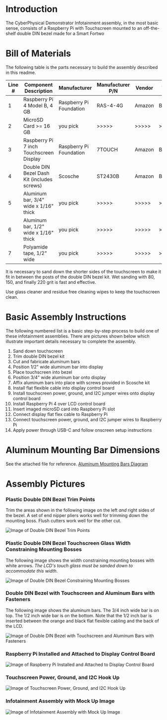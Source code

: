 # Introduction
The CyberPhysical Demonstrator Infotainment assembly, in the most basic sense, consists of a Raspberry Pi with Touchscreen mounted to an off-the-shelf double DIN bezel made for a Smart Fortwo

# Bill of Materials
The following table is the parts necessary to build the assembly described in this readme.

Line # | Component Description | Manufacturer | Manufacturer P/N | Vendor | Vendor P/N | Qty
------ | --------------------- | ------------ | ---------------- | ------ | ---------- | ---
1 | Raspberry Pi 4 Model B, 4 GB | Raspberry Pi Foundation | RAS-4-4G | Amazon | B07TC2BK1X | 1
2 | MicroSD Card >= 16 GB | you pick | >>>>> | >>>>> | >>>>> | 1
3 | Raspberry Pi 7 inch Touchscreen Display | Raspberry Pi Foundation | 7TOUCH | Amazon | B0153R2A9I | 1
4 | Double DIN Bezel Dash Kit (includes screws) | Scosche | ST2430B | Amazon | B001EBOQBS | 1
5 | Aluminum bar, 3/4" wide x 1/16" thick <custom>| you pick | >>>>> | >>>>> | >>>>> | see drawing below
6 | Aluminum bar, 1/2" wide x 1/16" thick <custom> | you pick | >>>>> | >>>>> | >>>>> | see drawing below
7 | Polyamide tape, 1/2" wide | you pick | >>>>> | >>>>> | >>>>> | as needed

It is necessary to sand down the shorter sides of the touchscreen to make it fit in between the posts of the double DIN bezel kit. Wet sanding with 80, 150, and finally 220 grit is fast and effective.

Use glass cleaner and residue free cleaning wipes to keep the touchscreen clean.

# Basic Assembly Instructions
The following numbered list is a basic step-by-step process to build one of these infotainment assemblies. There are pictures shown below which illustrate important details necessary to complete the assembly.
1. Sand down touchscreen
1. Trim double DIN bezel kit
1. Cut and fabricate aluminum bars
1. Position 1/2" wide aluminum bar into display
1. Place touchscreen into bezel
1. Position 3/4" wide aluminum bar onto display
1. Affix aluminum bars into place with screws provided in Scosche kit
1. Install flat flexible cable into display control board
1. Install touchscreen power, ground, and I2C jumper wires onto display control board
1. Install Raspberry Pi 4 over LCD control board
1. Insert imaged microSD card into Raspberry Pi slot
1. Connect display flat flex cable to Raspberry Pi
1. Connect touchscreen power, ground, and I2C jumper wires to Raspberry Pi
1. Apply power through USB-C and follow onscreen setup instructions

# Aluminum Mounting Bar Dimensions
See the attached file for reference.
[Aluminum Mounting Bars Diagram](GALOIS_CYBERPHYSICAL_INFOTAINMENT_ALUMINUM_MOUNTING_BARS.PDF)

# Assembly Pictures
### Plastic Double DIN Bezel Trim Points
Trim the areas shown in the following image on the left _and_ right sides of the bezel. A set of end nipper pliers works well for trimming down the mounting boss. Flush cutters work well for the other cut.

![Image of Double DIN Bezel Trim Points](bezel_trim_points.png)

### Plastic Double DIN Bezel Touchscreen Glass Width Constraining Mounting Bosses
The following image shows the width constraining mounting bosses with white arrows. _The LCD's touch glass must be sanded down to accommodate this width_.

![Image of Double DIN Bezel Constraining Mounting Bosses](bezel_with_posts.png)

### Double DIN Bezel with Touchscreen and Aluminum Bars with Fasteners
The following image shows the aluminum bars. The 3/4 inch wide bar is on top. The 1/2 inch wide bar is on the bottom. Note that the 1/2 inch bar is inserted between the orange and black flat flexible cabling and the back of the LCD.

![Image of Double DIN Bezel with Touchscreen and Aluminum Bars with Fasteners](infotainment_assembly_back_small.png)

### Raspberry Pi Installed and Attached to Display Control Board

![Image of Raspberry Pi Installed and Attached to Display Control Board](infotainment_assembly_back_with_pi_small.png)

### Touchscreen Power, Ground, and I2C Hook Up

![Image of Touchscreen Power, Ground, and I2C Hook Up](infotainment_assembly_touchscreen_i2c_small.png)

### Infotainment Assembly with Mock Up Image

![Image of Infotainment Assembly with Mock Up Image](infotainment_assembly_mock_up_small.png)
